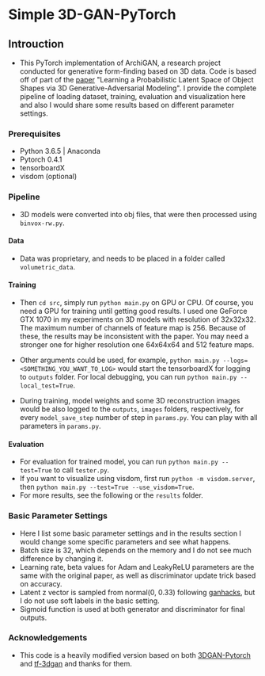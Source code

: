 # Simple 3D-GAN-PyTorch

<!-- [![license](https://img.shields.io/github/license/mashape/apistatus.svg)](https://github.com/meetshah1995/tf-3dgan/blob/master/LICENSE)
[![arXiv Tag](https://img.shields.io/badge/arXiv-1610.07584-brightgreen.svg)](https://arxiv.org/abs/1610.07584)
 -->

## Introuction

* This PyTorch implementation of ArchiGAN, a research project conducted for generative form-finding based on 3D data. Code is based off of part of the [paper](https://arxiv.org/abs/1610.07584) "Learning a Probabilistic Latent Space of Object Shapes via 3D Generative-Adversarial Modeling". I provide the complete pipeline of loading dataset, training, evaluation and visualization here and also I would share some results based on different parameter settings.

### Prerequisites

* Python 3.6.5 | Anaconda
* Pytorch 0.4.1
* tensorboardX
* visdom (optional)

### Pipeline

* 3D models were converted into obj files, that were then processed using `binvox-rw.py`.

#### Data
* Data was proprietary, and needs to be placed in a folder called `volumetric_data`.

#### Training
* Then `cd src`, simply run `python main.py` on GPU or CPU. Of course, you need a GPU for training until getting good results. I used one GeForce GTX 1070 in my experiments on 3D models with resolution of 32x32x32. The maximum number of channels of feature map is 256. Because of these, the results may be inconsistent with the paper. You may need a stronger one for higher resolution one 64x64x64 and 512 feature maps. 

* Other arguments could be used, for example, `python main.py --logs=<SOMETHING_YOU_WANT_TO_LOG>` would start the tensorboardX for logging to `outputs` folder. For local debugging, you can run `python main.py --local_test=True`.

* During training, model weights and some 3D reconstruction images would be also logged to the `outputs`, `images` folders, respectively, for every `model_save_step` number of step in `params.py`. You can play with all parameters in `params.py`.

#### Evaluation
* For evaluation for trained model, you can run `python main.py --test=True` to call `tester.py`.
* If you want to visualize using visdom, first run `python -m visdom.server`, then `python main.py --test=True --use_visdom=True`.
* For more results, see the following or the `results` folder.

<!-- 
### GAN Trick
I use some more trick for better result
* the loss function to optimize G is `min (log 1-D)`, but in practice folks practically use `max log D`
* Z is Sampled from a gaussian distribution [0, 0.33]
* Use Soft Labels - It make loss function smoothing (When I don't use soft labels , I observe divergence after 500 epochs)
* learning rate scheduler - after 500 epoch, descriminator's learning rate is decayed

If you want to know more trick , 
go to  [Soumith’s ganhacks repo.](https://github.com/soumith/ganhacks)
 -->

### Basic Parameter Settings
* Here I list some basic parameter settings and in the results section I would change some specific parameters and see what happens.
* Batch size is 32, which depends on the memory and I do not see much difference by changing it.
* Learning rate, beta values for Adam and LeakyReLU parameters are the same with the original paper, as well as discriminator update trick based on accuracy.
* Latent z vector is sampled from normal(0, 0.33) following [ganhacks](https://github.com/soumith/ganhacks), but I do not use soft labels in the basic setting.
* Sigmoid function is used at both generator and discriminator for final outputs.


### Acknowledgements

* This code is a heavily modified version based on both [3DGAN-Pytorch](https://github.com/rimchang/3DGAN-Pytorch) and [tf-3dgan](https://github.com/meetshah1995/tf-3dgan) and thanks for them.


